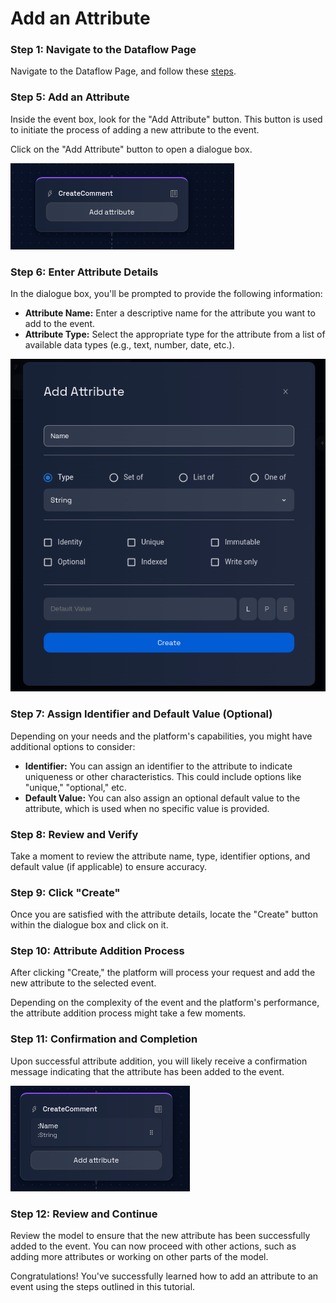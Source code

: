 # Add an Attribute

### Step 1: Navigate to the Dataflow Page

Navigate to the Dataflow Page, and follow these [steps](../navigate-to-dataflow-page.md).

### **Step 5: Add an Attribute**

Inside the event box, look for the "Add Attribute" button. This button is used to initiate the process of adding a new attribute to the event.

Click on the "Add Attribute" button to open a dialogue box.

![](img/event-6.png)

### **Step 6: Enter Attribute Details**

In the dialogue box, you'll be prompted to provide the following information:

- **Attribute Name:** Enter a descriptive name for the attribute you want to add to the event.
- **Attribute Type:** Select the appropriate type for the attribute from a list of available data types (e.g., text, number, date, etc.).
    
![](img/event-7.png)
    

### **Step 7: Assign Identifier and Default Value (Optional)**

Depending on your needs and the platform's capabilities, you might have additional options to consider:

- **Identifier:** You can assign an identifier to the attribute to indicate uniqueness or other characteristics. This could include options like "unique," "optional," etc.
- **Default Value:** You can also assign an optional default value to the attribute, which is used when no specific value is provided.

### **Step 8: Review and Verify**

Take a moment to review the attribute name, type, identifier options, and default value (if applicable) to ensure accuracy.

### **Step 9: Click "Create"**

Once you are satisfied with the attribute details, locate the "Create" button within the dialogue box and click on it.

### **Step 10: Attribute Addition Process**

After clicking "Create," the platform will process your request and add the new attribute to the selected event.

Depending on the complexity of the event and the platform's performance, the attribute addition process might take a few moments.

### **Step 11: Confirmation and Completion**

Upon successful attribute addition, you will likely receive a confirmation message indicating that the attribute has been added to the event.

![](img/event-8.png)

### **Step 12: Review and Continue**

Review the model to ensure that the new attribute has been successfully added to the event. You can now proceed with other actions, such as adding more attributes or working on other parts of the model.

Congratulations! You've successfully learned how to add an attribute to an event using the steps outlined in this tutorial.